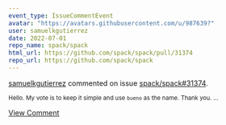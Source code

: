 ```yaml
---
event_type: IssueCommentEvent
avatar: "https://avatars.githubusercontent.com/u/987639?"
user: samuelkgutierrez
date: 2022-07-01
repo_name: spack/spack
html_url: https://github.com/spack/spack/pull/31374
repo_url: https://github.com/spack/spack
---
```


<a href='https://github.com/samuelkgutierrez' target='_blank'>samuelkgutierrez</a> commented on issue <a href='https://github.com/spack/spack/pull/31374' target='_blank'>spack/spack#31374</a>.

<small>Hello. My vote is to keep it simple and use `bueno` as the name. Thank you. ...</small>

<a href='https://github.com/spack/spack/pull/31374' target='_blank'>View Comment</a>